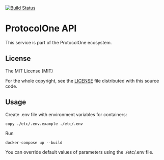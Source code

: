 [![Build Status](https://travis-ci.org/ProtocolONE/api.protocol.one.svg?branch=master)](https://travis-ci.org/ProtocolONE/api.protocol.one)

ProtocolOne API
===============

This service is part of the ProtocolOne ecosystem.



License
-------
The MIT License (MIT)

For the whole copyright, see the [LICENSE](LICENSE) file distributed with this 
source code.

Usage
-----
Create .env file with environment variables for containers:

    copy ./etc/.env.example ./etc/.env

Run 

    docker-compose up --build

You can override default values of parameters using the ./etc/.env file.